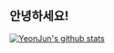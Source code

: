 ## 안녕하세요!


[![YeonJun's github stats](https://github-readme-stats.vercel.app/api?username=YeonJun-Sung&count_private=false&show_icons=true&include_all_commits=true)](https://github.com/anuraghazra/github-readme-stats)
